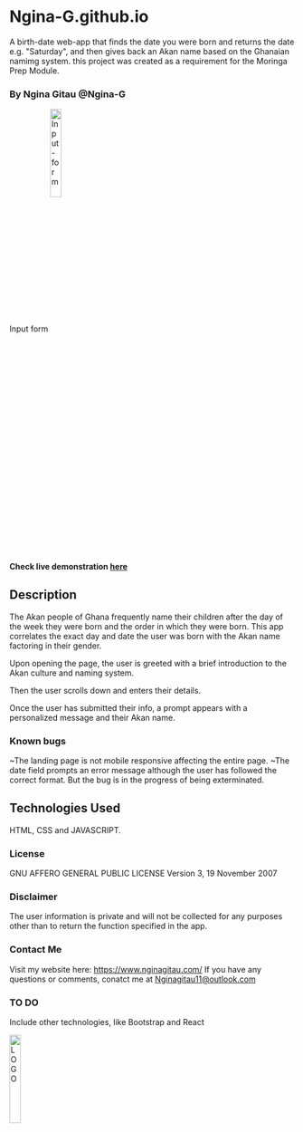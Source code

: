 # Ngina-G.github.io
A birth-date web-app that finds the date you were born and returns the date e.g. "Saturday", and then gives back an Akan name based on the Ghanaian namimg system. this project was created as a requirement for the Moringa Prep Module. 
<br/>
### By Ngina Gitau @Ngina-G

 Input form
<img width="20%" align="center" src="https://github.com/Ngina-G/Ngina-G.github.io/blob/master/src/images/input.png" alt="Input-form" />
<br/>

#### Check live demonstration <a href="https://ngina-g.github.io/"><strong>here</strong></a>
 
## Description
The Akan people of Ghana frequently name their children after the day of the week they were born and the order in which they were born. This app correlates the exact day and date the user was born with the Akan name factoring in their gender. 

Upon opening the page, the user is greeted with a brief introduction to the Akan culture and naming system. 

Then the user scrolls down and enters their details.

Once the user has submitted their info, a prompt appears with a personalized message and their Akan name.

### Known bugs
~The landing page is not mobile responsive affecting the entire page.
~The date field prompts an error message although the user has followed the correct format.
But the bug is in the progress of being exterminated.

## Technologies Used
HTML, CSS and JAVASCRIPT.

### License
GNU AFFERO GENERAL PUBLIC LICENSE
Version 3, 19 November 2007

### Disclaimer
The user information is private and will not be collected for any purposes other than to return the function specified in the app.

### Contact Me
Visit my website here: https://www.nginagitau.com/
If you have any questions or comments, 
conatct me at Nginagitau11@outlook.com

### TO DO
Include other technologies, like Bootstrap and React

<img width="20%" align="center" src="https://github.com/Ngina-G/Ngina-G.github.io/blob/master/assets/icons/website%20logo%20new%20colors.svg" alt="LOGO" />